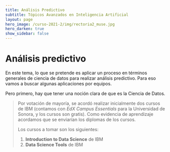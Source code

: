 ```yaml
---
title: Análisis Predictivo 
subtitle: Tópicos Avanzados en Inteligencia Artificial 
layout: page
hero_image: /curso-2021-2/img/rectoria2_muse.jpg
hero_darken: true
show_sidebar: false
---
```


# Análisis predictivo

En este tema, lo que se pretende es aplicar un proceso en términos generales de ciencia de datos para realizar análisis predictivo.  Para eso vamos a buscar algunas aplicaciones por equipos.

Pero primero, hay que tener una noción clara de que es la Ciencia de Datos.

> Por votación de mayoría, se acordó realizar inicialmente dos cursos de IBM (contamos con *EdX Campus Essentials* para la Universidad de Sonora, y los cursos son gratis). Como evidencia de aprendizaje acordamos que se enviarían los diplomas de los cursos.
> 
> Los cursos a tomar son los siguientes:
>   1. **Introduction to Data Science** de IBM
>   2. **Data Science Tools** de IBM
> 
